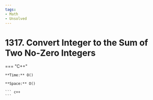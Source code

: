```yaml
---
tags:
- Math
- Unsolved
---
```



# 1317. Convert Integer to the Sum of Two No-Zero Integers

=== "C++"

    **Time:** O()

    **Space:** O()

    ``` c++
    ```